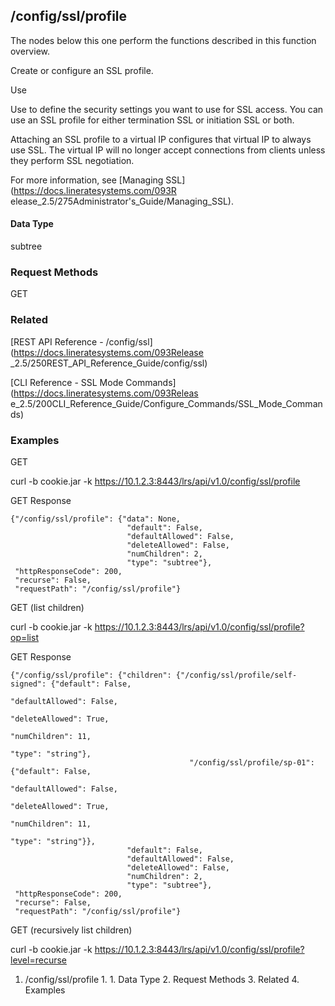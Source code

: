 ## /config/ssl/profile

The nodes below this one perform the functions described in this function
overview.

Create or configure an SSL profile.

Use

Use to define the security settings you want to use for SSL access. You can
use an SSL profile for either termination SSL or initiation SSL or both.

Attaching an SSL profile to a virtual IP configures that virtual IP to always
use SSL. The virtual IP will no longer accept connections from clients unless
they perform SSL negotiation.

For more information, see [Managing SSL](https://docs.lineratesystems.com/093R
elease_2.5/275Administrator's_Guide/Managing_SSL).

#### Data Type

subtree

### Request Methods

GET

### Related

[REST API Reference - /config/ssl](https://docs.lineratesystems.com/093Release
_2.5/250REST_API_Reference_Guide/config/ssl)

[CLI Reference - SSL Mode Commands](https://docs.lineratesystems.com/093Releas
e_2.5/200CLI_Reference_Guide/Configure_Commands/SSL_Mode_Commands)

### Examples

GET

curl -b cookie.jar -k https://10.1.2.3:8443/lrs/api/v1.0/config/ssl/profile

GET Response

    
    {"/config/ssl/profile": {"data": None,
                              "default": False,
                              "defaultAllowed": False,
                              "deleteAllowed": False,
                              "numChildren": 2,
                              "type": "subtree"},
     "httpResponseCode": 200,
     "recurse": False,
     "requestPath": "/config/ssl/profile"}
    

GET (list children)

curl -b cookie.jar -k
https://10.1.2.3:8443/lrs/api/v1.0/config/ssl/profile?op=list

GET Response

    
    {"/config/ssl/profile": {"children": {"/config/ssl/profile/self-signed": {"default": False,
                                                                                 "defaultAllowed": False,
                                                                                 "deleteAllowed": True,
                                                                                 "numChildren": 11,
                                                                                 "type": "string"},
                                            "/config/ssl/profile/sp-01": {"default": False,
                                                                           "defaultAllowed": False,
                                                                           "deleteAllowed": True,
                                                                           "numChildren": 11,
                                                                           "type": "string"}},
                              "default": False,
                              "defaultAllowed": False,
                              "deleteAllowed": False,
                              "numChildren": 2,
                              "type": "subtree"},
     "httpResponseCode": 200,
     "recurse": False,
     "requestPath": "/config/ssl/profile"}
    

GET (recursively list children)

curl -b cookie.jar -k
https://10.1.2.3:8443/lrs/api/v1.0/config/ssl/profile?level=recurse

  1. /config/ssl/profile
    1.       1. Data Type
    2. Request Methods
    3. Related
    4. Examples

